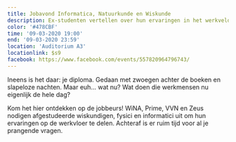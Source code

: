```yaml
---
title: Jobavond Informatica, Natuurkunde en Wiskunde
description: Ex-studenten vertellen over hun ervaringen in het werkveld.
color: '#478CBF'
time: '09-03-2020 19:00'
end: '09-03-2020 23:59'
location: 'Auditorium A3'
locationlink: $s9
facebook: https://www.facebook.com/events/557820964796743/
---
```


Ineens is het daar: je diploma. Gedaan met zwoegen achter de boeken en slapeloze
nachten. Maar euh... wat nu? Wat doen die werkmensen nu eigenlijk de hele dag?

Kom het hier ontdekken op de jobbeurs! WiNA, Prime, VVN en Zeus 
nodigen afgestudeerde wiskundigen, fysici en informatici uit om hun 
ervaringen op de werkvloer te delen. Achteraf is er ruim tijd voor al je 
prangende vragen.
